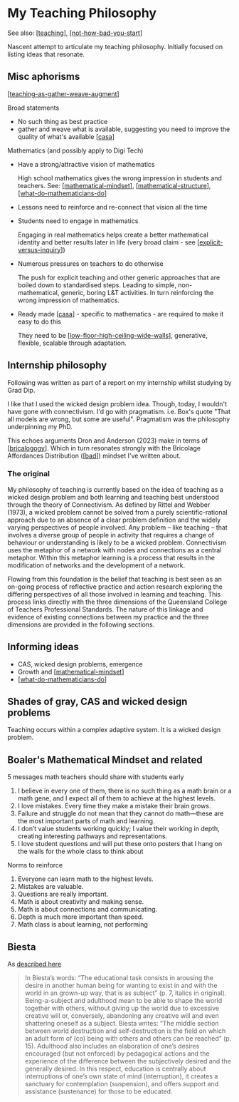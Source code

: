 # My Teaching Philosophy

See also: [[teaching]], [[not-how-bad-you-start]]

Nascent attempt to articulate my teaching philosophy. Initially focused on listing ideas that resonate.

## Misc aphorisms

[[teaching-as-gather-weave-augment]]

Broad statements

- No such thing as best practice
- gather and weave what is available, suggesting you need to improve the quality of what's available [[casa]]

Mathematics (and possibly apply to Digi Tech)

- Have a strong/attractive vision of mathematics

    High school mathematics gives the wrong impression in students and teachers. See: [[mathematical-mindset]], [[mathematical-structure]], [[what-do-mathematicians-do]]
- Lessons need to reinforce and re-connect that vision all the time 
- Students need to engage in mathematics

    Engaging in real mathematics helps create a better mathematical identity and better results later in life (very broad claim - see [[explicit-versus-inquiry]])
- Numerous pressures on teachers to do otherwise

    The push for explicit teaching and other generic approaches that are boiled down to standardised steps. Leading to simple, non-mathematical, generic, boring L&T activities. In turn reinforcing the wrong impression of mathematics.
- Ready made [[casa]] - specific to mathematics - are required to make it easy to do this

    They need to be [[low-floor-high-ceiling-wide-walls]], generative, flexible, scalable through adaptation. 

## Internship philosophy

Following was written as part of a report on my internship whilst studying by Grad Dip.

I like that I used the wicked design problem idea. Though, today, I wouldn't have gone with connectivism. I'd go with pragmatism. i.e. Box's quote "That all models are wrong, but some are useful". Pragmatism was the philosophy underpinning my PhD. 

This echoes arguments Dron and Anderson (2023) make in terms of [[bricalogogy]]. Which in turn resonates strongly with the Bricolage Affordances Distribution ([[bad]]) mindset I've written about. 

### The original

My philosophy of teaching is currently based on the idea of teaching as a wicked design problem and both learning and teaching best understood through the theory of Connectivism. As defined by Rittel and Webber (1973), a wicked problem cannot be solved from a purely scientific-rational approach due to an absence of a clear problem definition and the widely varying perspectives of people involved. Any problem – like teaching – that involves a diverse group of people in activity that requires a change of behaviour or understanding is likely to be a wicked problem. Connectivism uses the metaphor of a network with nodes and connections as a central metaphor. Within this metaphor learning is a process that results in the modification of networks and the development of a network.

Flowing from this foundation is the belief that teaching is best seen as an on-going process of reflective practice and action research exploring the differing perspectives of all those involved in learning and teaching. This process links directly with the three dimensions of the Queensland College of Teachers Professional Standards. The nature of this linkage and evidence of existing connections between my practice and the three dimensions are provided in the following sections. 



## Informing ideas

- CAS, wicked design problems, emergence
- Growth and [[mathematical-mindset]]
- [[what-do-mathematicians-do]]

## Shades of gray, CAS and wicked design problems

Teaching occurs within a complex adaptive system. It is a wicked design problem.


## Boaler's Mathematical Mindset and related

5 messages math teachers should share with students early

1. I believe in every one of them, there is no such thing as a math brain or a math gene, and I expect all of them to achieve at the highest levels.
2. I love mistakes. Every time they make a mistake their brain grows.
3. Failure and struggle do not mean that they cannot do math—these are the most important parts of math and learning.
4. I don’t value students working quickly; I value their working in depth, creating interesting pathways and representations.
5. I love student questions and will put these onto posters that I hang on the walls for the whole class to think about

Norms to reinforce

1. Everyone can learn math to the highest levels.
2. Mistakes are valuable.
3. Questions are really important.
4. Math is about creativity and making sense.
5. Math is about connections and communicating.
6. Depth is much more important than speed.
7. Math class is about learning, not performing

## Biesta

As [described here](https://www.philosophy-of-education.org/blog/book-reviews-archived/book-review-the-rediscovery-of-teaching/)

> In Biesta’s words: “The educational task consists in arousing the desire in another human being for wanting to exist in and with the world in an grown-up way, that is as subject” (p. 7, italics in original). Being-a-subject and adulthood mean to be able to shape the world together with others, without giving up the world due to excessive creative will or, conversely, abandoning any creative will and even shattering oneself as a subject. Biesta writes: “The middle section between world destruction and self-destruction is the field on which an adult form of (co) being with others and others can be reached” (p. 15). Adulthood also includes an elaboration of one’s desires encouraged (but not enforced) by pedagogical actions and the experience of the difference between the subjectively desired and the generally desired. In this respect, education is centrally about interruptions of one’s own state of mind (interruption), it creates a sanctuary for contemplation (suspension), and offers support and assistance (sustenance) for those to be educated.

[//begin]: # "Autogenerated link references for markdown compatibility"
[teaching]: teaching "Teaching"
[not-how-bad-you-start]: not-how-bad-you-start "not-how-bad-you-start"
[teaching-as-gather-weave-augment]: teaching-as-gather-weave-augment "teaching-as-gather-weave-augment"
[casa]: ..%2FCASA%2Fcasa "Contextually Appropriate Scaffolding Assemblages (CASA)"
[mathematical-mindset]: Mathematics%2Fmathematical-mindset "Mathematical Mindset"
[mathematical-structure]: Mathematics%2Fmathematical-structure "Mathematical structure"
[what-do-mathematicians-do]: Mathematics%2Fwhat-do-mathematicians-do "What do mathematicians do?"
[explicit-versus-inquiry]: Mathematics%2Fexplicit-versus-inquiry "Explicit versus inquiry"
[low-floor-high-ceiling-wide-walls]: low-floor-high-ceiling-wide-walls "Low Floor, High Ceiling, Wide Walls"
[bricalogogy]: ..%2FBricolage%2Fbricalogogy "Bricolagogy"
[bad]: ..%2FCASA%2Fbad "BAD - Bricolage Affordances Distribution"
[//end]: # "Autogenerated link references"